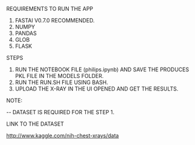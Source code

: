 REQUIREMENTS TO RUN THE APP

1. FASTAI V0.7.0 RECOMMENDED.
2. NUMPY
3. PANDAS
4. GLOB
5. FLASK

STEPS

1. RUN THE NOTEBOOK FILE (philips.ipynb) AND SAVE THE PRODUCES PKL FILE IN THE MODELS FOLDER.
2. RUN THE RUN.SH FILE USING BASH.
3. UPLOAD THE X-RAY IN THE UI OPENED AND GET THE RESULTS.

NOTE:

-- DATASET IS REQUIRED FOR THE STEP 1.

LINK TO THE DATASET

http://www.kaggle.com/nih-chest-xrays/data